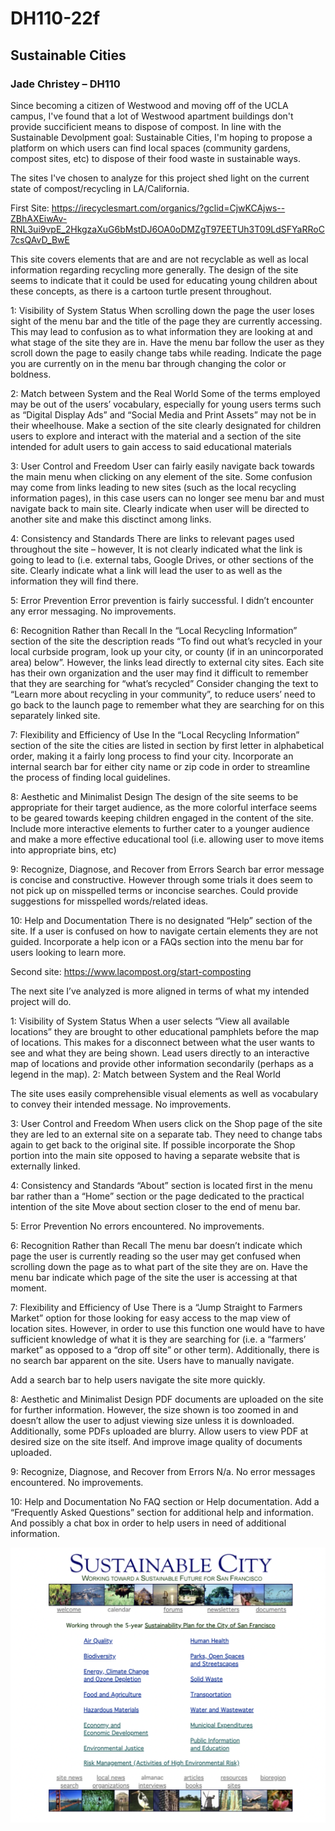 # DH110-22f

## Sustainable Cities

### Jade Christey – DH110

Since becoming a citizen of Westwood and moving off of the UCLA campus, I've found that a lot of Westwood apartment buildings don't provide succificient means to dispose of compost. In line with the Sustainable Devolpment goal: Sustainable Cities, I'm hoping to propose a platform on which users can find local spaces (community gardens, compost sites, etc) to dispose of their food waste in sustainable ways. 

The sites I've chosen to analyze for this project shed light on the current state of compost/recycling in LA/California. 

First Site: https://irecyclesmart.com/organics/?gclid=CjwKCAjws--ZBhAXEiwAv-RNL3ui9vpE_2HkgzaXuG6bMstDJ6OA0oDMZgT97EETUh3T09LdSFYaRRoC7csQAvD_BwE 

This site covers elements that are and are not recyclable as well as local information regarding recycling more generally. The design of the site seems to indicate that it could be used for educating young children about these concepts, as there is a cartoon turtle present throughout. 


1: Visibility of System Status
When scrolling down the page the user loses sight of the menu bar and the title of the page they are currently accessing. This may lead to confusion as to what information they are looking at and what stage of the site they are in. 
Have the menu bar follow the user as they scroll down the page to easily change tabs while reading. Indicate the page you are currently on in the menu bar through changing the color or boldness. 


2: Match between System and the Real World
Some of the terms employed may be out of the users’ vocabulary, especially for young users terms such as “Digital Display Ads” and “Social Media and Print Assets” may not be in their wheelhouse. 
Make a section of the site clearly designated for children users to explore and interact with the material and a section of the site intended for adult users to gain access to said educational materials


3: User Control and Freedom
User can fairly easily navigate back towards the main menu when clicking on any element of the site. Some confusion may come from links leading to new sites (such as the local recycling information pages), in this case users can no longer see menu bar and must navigate back to main site. 
Clearly indicate when user will be directed to another site and make this disctinct among links. 


4: Consistency and Standards
There are links to relevant pages used throughout the site – however, It is not clearly indicated what the link is going to lead to (i.e. external tabs, Google Drives, or other sections of the site.
Clearly indicate what a link will lead the user to as well as the information they will find there.  


5: Error Prevention
Error prevention is fairly successful. I didn’t encounter any error messaging. 
No improvements. 


6: Recognition Rather than Recall
In the “Local Recycling Information” section of the site the description reads “To find out what’s recycled in your local curbside program,
look up your city, or county (if in an unincorporated area) below”. However, the links lead directly to external city sites. Each site has their own organization and the user may find it difficult to remember that they are searching for “what’s recycled” 
Consider changing the text to “Learn more about recycling in your community”, to reduce users’ need to go back to the launch page to remember what they are searching for on this separately linked site. 


7: Flexibility and Efficiency of Use
In the “Local Recycling Information” section of the site the cities are listed in section by first letter in alphabetical order, making it a fairly long process to find your city. 
Incorporate an internal search bar for either city name or zip code in order to streamline the process of finding local guidelines.


8: Aesthetic and Minimalist Design
The design of the site seems to be appropriate for their target audience, as the more colorful interface seems to be geared towards keeping children engaged in the content of the site. 
Include more interactive elements to further cater to a younger audience and make a more effective educational tool (i.e. allowing user to move items into appropriate bins, etc) 


9: Recognize, Diagnose, and Recover from Errors
Search bar error message is concise and constructive. However through some trials it does seem to not pick up on misspelled terms or inconcise searches. 
Could provide suggestions for misspelled words/related ideas. 


10: Help and Documentation
There is no designated “Help” section of the site. If a user is confused on how to navigate certain elements they are not guided. 
Incorporate a help icon or a FAQs section into the menu bar for users looking to learn more. 




Second site: https://www.lacompost.org/start-composting 

The next site I’ve analyzed is more aligned in terms of what my intended project will do. 


1: Visibility of System Status
When a user selects “View all available locations” they are brought to other educational pamphlets before the map of locations. This makes for a disconnect between what the user wants to see and what they are being shown. 
Lead users directly to an interactive map of locations and provide other information secondarily (perhaps as a legend in the map).
2: Match between System and the Real World


The site uses easily comprehensible visual elements as well as vocabulary to convey their intended message. 
No improvements.


3: User Control and Freedom
When users click on the Shop page of the site they are led to an external site on a separate tab. They need to change tabs again to get back to the original site.
If possible incorporate the Shop portion into the main site opposed to having a separate website that is externally linked. 


4: Consistency and Standards
“About” section is located first in the menu bar rather than a “Home” section or the page dedicated to the practical intention of the site
Move about section closer to the end of menu bar. 


5: Error Prevention
No errors encountered. 
No improvements. 


6: Recognition Rather than Recall
The menu bar doesn’t indicate which page the user is currently reading so the user may get confused when scrolling down the page as to what part of the site they are on. 
Have the menu bar indicate which page of the site the user is accessing at that moment. 


7: Flexibility and Efficiency of Use
There is a “Jump Straight to Farmers Market” option for those looking for easy access to the map view of location sites. However, in order to use this function one would have to have sufficient knowledge of what it is they are searching for (i.e. a “farmers’ market” as opposed to a “drop off site” or other term).
Additionally, there is no search bar apparent on the site. Users have to manually navigate. 

Add a search bar to help users navigate the site more quickly. 


8: Aesthetic and Minimalist Design
PDF documents are uploaded on the site for further information. However, the size shown is too zoomed in and doesn’t allow the user to adjust viewing size unless it is downloaded. Additionally, some PDFs uploaded are blurry. 
Allow users to view PDF at desired size on the site itself. And improve image quality of documents uploaded. 


9: Recognize, Diagnose, and Recover from Errors
N/a. No error messages encountered. 
No improvements. 


10: Help and Documentation
No FAQ section or Help documentation. 
Add a “Frequently Asked Questions” section for additional help and information. And possibly a chat box in order to help users in need of additional information. 




![screen shot of sustainable city home page](../screenshot-sustainablecities.png)
